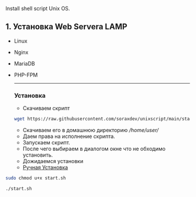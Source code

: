 Install shell script Unix OS.

 ## 1.  Установка Web Servera LAMP

* Linux

* Nginx

* MariaDB

* PHP-FPM

  ***

  ### Установка 

  * Cкачиваем скрипт 

  ```bash
  wget https://raw.githubusercontent.com/soraxdev/unixscript/main/start.sh	
  ```

  * Cкачиваем его в домашнюю директорию  */home/user/* 
  * Даем права на исполнение скрипта. 
  * Запускаем скрипт. 
  * После чего выбираем в диалогом окне что не обходимо установить.
  * Дожидаемся установки
  * [Ручная Установка](https://github.com/soraxdev/unixscript/blob/main/manual/manual.md)

```bash
sudo chmod u+x start.sh
```

```bash
./start.sh
```


